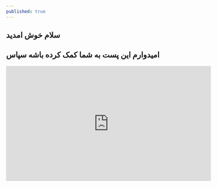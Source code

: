 ```yaml
---
published: true
---
```

## سلام خوش امدید
## امیدوارم این پست به شما کمک کرده باشه سپاس
<iframe width="560" height="315" src="https://www.youtube.com/embed/EDtAMXyfI-o" title="YouTube video player" frameborder="0" allow="accelerometer; autoplay; clipboard-write; encrypted-media; gyroscope; picture-in-picture" allowfullscreen></iframe>